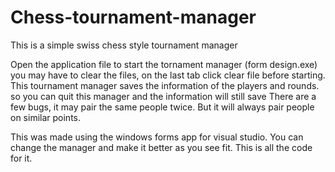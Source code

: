 # Chess-tournament-manager
This is a simple swiss chess style tournament manager

Open the application file to start the tornament manager (form design.exe) you may have to clear the files, on the last tab click clear file before starting. 
This tournament manager saves the information of the players and rounds. 
so you can quit this manager and the information will still save There are a few bugs, it may pair the same people twice. But it will always pair people on similar points.

This was made using the windows forms app for visual studio. You can change the manager and make it better as you see fit. This is all the code for it.
